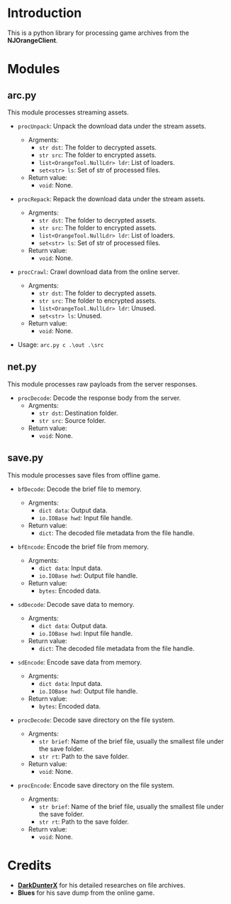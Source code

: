 
# Introduction #
This is a python library for processing game archives from the **NJOrangeClient**.

# Modules #

## arc.py ##
This module processes streaming assets.

 - `procUnpack`: Unpack the download data under the stream assets.
    - Argments:
        - `str dst`: The folder to decrypted assets.
        - `str src`: The folder to encrypted assets.
        - `list<OrangeTool.NullLdr> ldr`: List of loaders.
        - `set<str> ls`: Set of str of processed files.
    - Return value:
        - `void`: None.

 - `procRepack`: Repack the download data under the stream assets.
    - Argments:
        - `str dst`: The folder to decrypted assets.
        - `str src`: The folder to encrypted assets.
        - `list<OrangeTool.NullLdr> ldr`: List of loaders.
        - `set<str> ls`: Set of str of processed files.
    - Return value:
        - `void`: None.

 - `procCrawl`: Crawl download data from the online server.
     - Argments:
        - `str dst`: The folder to decrypted assets.
        - `str src`: The folder to encrypted assets.
        - `list<OrangeTool.NullLdr> ldr`: Unused.
        - `set<str> ls`: Unused.
    - Return value:
        - `void`: None.
 - Usage: `arc.py c .\out .\src`

## net.py ##
This module processes raw payloads from the server responses.

 - `procDecode`: Decode the response body from the server.
    - Argments:
        - `str dst`: Destination folder.
        - `str src`: Source folder.
    - Return value:
        - `void`: None.

## save.py ##
This module processes save files from offline game.

 - `bfDecode`: Decode the brief file to memory.
    - Argments:
        - `dict data`: Output data.
        - `io.IOBase hwd`: Input file handle.
    - Return value:
        - `dict`: The decoded file metadata from the file handle.

 - `bfEncode`: Encode the brief file from memory.
    - Argments:
        - `dict data`: Input data.
        - `io.IOBase hwd`: Output file handle.
    - Return value:
        - `bytes`: Encoded data.
    
 - `sdDecode`: Decode save data to memory.
    - Argments:
        - `dict data`: Output data.
        - `io.IOBase hwd`: Input file handle.
    - Return value:
        - `dict`: The decoded file metadata from the file handle.

 - `sdEncode`: Encode save data from memory.
    - Argments:
        - `dict data`: Input data.
        - `io.IOBase hwd`: Output file handle.
    - Return value:
        - `bytes`: Encoded data.

 - `procDecode`: Decode save directory on the file system.
    - Argments:
        - `str brief`: Name of the brief file, usually the smallest file under the save folder.
        - `str rt`: Path to the save folder.
    - Return value:
        - `void`: None.

 - `procEncode`: Encode save directory on the file system.
    - Argments:
        - `str brief`: Name of the brief file, usually the smallest file under the save folder.
        - `str rt`: Path to the save folder.
    - Return value:
        - `void`: None.

# Credits #
 - **[DarkDunterX](https://github.com/DarkHunterX)** for his detailed researches on file archives.
 - **Blues** for his save dump from the online game.
